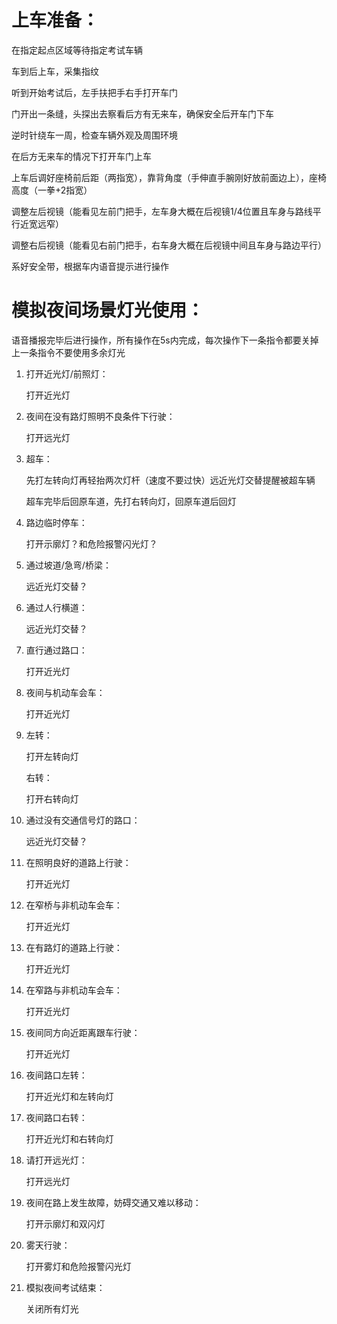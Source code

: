 # 上车准备：
在指定起点区域等待指定考试车辆

车到后上车，采集指纹

听到开始考试后，左手扶把手右手打开车门

门开出一条缝，头探出去察看后方有无来车，确保安全后开车门下车

逆时针绕车一周，检查车辆外观及周围环境

在后方无来车的情况下打开车门上车

上车后调好座椅前后距（两指宽），靠背角度（手伸直手腕刚好放前面边上），座椅高度（一拳+2指宽）

调整左后视镜（能看见左前门把手，左车身大概在后视镜1/4位置且车身与路线平行近宽远窄）

调整右后视镜（能看见右前门把手，右车身大概在后视镜中间且车身与路边平行）

系好安全带，根据车内语音提示进行操作

# 模拟夜间场景灯光使用：
语音播报完毕后进行操作，所有操作在5s内完成，每次操作下一条指令都要关掉上一条指令不要使用多余灯光

1. 打开近光灯/前照灯：
   
   打开近光灯
2. 夜间在没有路灯照明不良条件下行驶：
   
   打开远光灯
3. 超车：
   
   先打左转向灯再轻抬两次灯杆（速度不要过快）远近光灯交替提醒被超车辆

   超车完毕后回原车道，先打右转向灯，回原车道后回灯
4. 路边临时停车：
   
   打开示廓灯？和危险报警闪光灯？
5. 通过坡道/急弯/桥梁：
   
   远近光灯交替？
6. 通过人行横道：
   
   远近光灯交替？
7. 直行通过路口：
   
   打开近光灯
8. 夜间与机动车会车：
   
   打开近光灯
9. 左转：

   打开左转向灯

   右转：

   打开右转向灯
10. 通过没有交通信号灯的路口：
    
    远近光灯交替？
11. 在照明良好的道路上行驶：
    
    打开近光灯
12. 在窄桥与非机动车会车：
    
    打开近光灯
13. 在有路灯的道路上行驶：
    
    打开近光灯
14. 在窄路与非机动车会车：
    
    打开近光灯
15. 夜间同方向近距离跟车行驶：
    
    打开近光灯
16. 夜间路口左转：
    
    打开近光灯和左转向灯
17. 夜间路口右转：
    
    打开近光灯和右转向灯
18. 请打开远光灯：
    
    打开远光灯
19. 夜间在路上发生故障，妨碍交通又难以移动：
    
    打开示廓灯和双闪灯
20. 雾天行驶：
    
    打开雾灯和危险报警闪光灯
21. 模拟夜间考试结束：
    
    关闭所有灯光

































